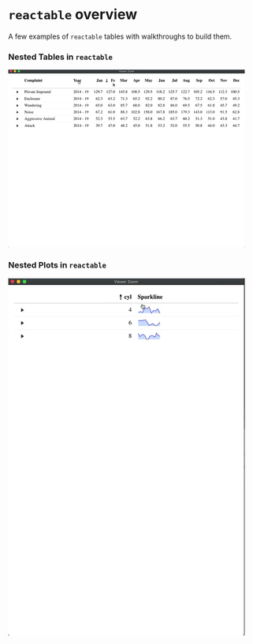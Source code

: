 # `reactable` overview

A few examples of `reactable` tables with walkthroughs to build them.

### Nested Tables in `reactable`
![](nest-table.gif)

### Nested Plots in `reactable`
![](nest-plot.gif)
